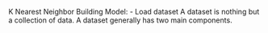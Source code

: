 K Nearest Neighbor Building Model:
    - Load dataset 
        A dataset is nothing but a collection of data. A dataset generally has two main components. 